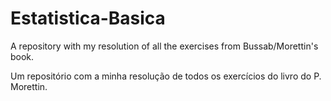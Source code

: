 # Estatistica-Basica

A repository with my resolution of all the exercises from Bussab/Morettin's book.

Um repositório com a minha resolução de todos os exercícios do livro do P. Morettin.
